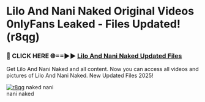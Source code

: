 # Lilo And Nani Naked Original Videos 0nlyFans Leaked - Files Updated! (r8qg)

<h3>🔴 CLICK HERE 🌐==►► <a href="https://tinyurl.com/yckcrads" rel="nofollow">Lilo And Nani Naked Updated Files</a></h3>

Get Lilo And Nani Naked and all content. Now you can access all videos and pictures of Lilo And Nani Naked. New Updated Files 2025!

[![r8qg](https://i.imgur.com/hpKpOFt.gif)](https://tinyurl.com/yckcrads)
naked nani<br>
nani naked